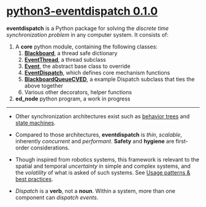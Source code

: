 # [python3-eventdispatch 0.1.0](https://github.com/cyan-at/eventdispatch)

**eventdispatch** is a Python package for solving the *discrete time synchronization problem* in any computer system. It consists of:

1. A **core** python module, containing the following classes:
    1. **[Blackboard](classes#blackboard)**, a thread safe dictionary
    2. **[EventThread](classes#eventthread)**, a thread subclass
    3. **[Event](classes#event)**, the abstract base class to override
    4. **[EventDispatch](classes#eventdispatch)**, which defines core mechanism functions
    5. **[BlackboardQueueCVED](classes#bqcved)**, a example Dispatch subclass that ties the above together
    6. Various other decorators, helper functions
2. **ed_node** python program, a work in progress

---

* Other synchronization architectures exist such as [behavior trees](https://en.wikipedia.org/wiki/Behavior_tree_(artificial_intelligence,_robotics_and_control)) and [state machines](https://en.wikipedia.org/wiki/Finite-state_machine).

* Compared to those architectures, **eventdispatch** is *thin*, *scalable*, inherently *concurrent* and *performant*. **Safety** and **hygiene** are first-order considerations.

* Though inspired from robotics systems, this framework is relevant to the spatial and temporal *uncertainty* in simple and complex systems, and the *volatility* of what is asked of such systems. See [Usage patterns & best practices](usage).

* *Dispatch* is a **verb**, not a **noun**. Within a system, more than one component can *dispatch events*.